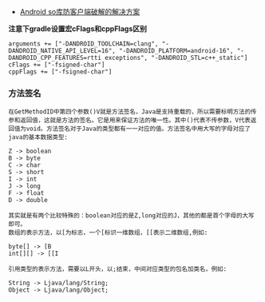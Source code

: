 - [Android so库防客户端破解的解决方案](https://juejin.im/post/5c4082b16fb9a049fa100ab8?utm_source=gold_browser_extension)


**注意下gradle设置宏cFlags和cppFlags区别**
```
arguments += ["-DANDROID_TOOLCHAIN=clang", "-DANDROID_NATIVE_API_LEVEL=16", "-DANDROID_PLATFORM=android-16", "-DANDROID_CPP_FEATURES=rtti exceptions", "-DANDROID_STL=c++_static"]
cFlags += ["-fsigned-char"]
cppFlags += ["-fsigned-char"]
```

### 方法签名
```
在GetMethodID中第四个参数()V就是方法签名，Java是支持重载的，所以需要标明方法的传参和返回值，这就是方法的签名。它是用来保证方法的唯一性。其中()代表不传参数，V代表返回值为void。方法签名对于Java的类型都有一一对应的值。方法签名中用大写的字母对应了java的基本数据类型:

Z -> boolean
B -> byte
C -> char
S -> short
I -> int
J -> long
F -> float
D -> double

其实就是有两个比较特殊的：boolean对应的是Z,long对应的J，其他的都是首个字母的大写即可。
数组的表示方法，以[为标志，一个[标识一维数组，[[表示二维数组,例如:

byte[] -> [B
int[][] -> [[I

引用类型的表示方法，需要以L开头，以;结束，中间对应类型的包名加类名，例如:

String -> Ljava/lang/String;
Object -> Ljava/lang/Object;
```